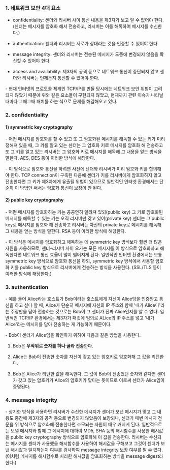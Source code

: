 ### 1. 네트워크 보안 4대 요소

- confidentiality: 센더와 리시버 사이 통신 내용을 제3자가 보고 알 수 없어야 한다. (센더는 메시지를 암호화 해서 전송하고, 리시버는 이를 해독하여 메시지를 수신한다.)

- authentication: 센더와 리시버는 서로가 상대라는 것을 인증할 수 있어야 한다.

- message integrity: 센더와 리시버는 전송된 메시지가 도중에 변경되지 않음을 확신할 수 있어야 한다.

- access and availability: 제3자의 공격 등으로 네트워크 통신이 중단되지 않고 센더와 리시버는 언제든지 통신할 수 있어야 한다.

\- 현재 인터넷의 프로토콜 체계인 TCP/IP를 만들 당시에는 네트워크 보안 위험이 고려되지 않았기 때문에 위와 같은 요소들이 구현되지 않았고, 현재까지 관련 이슈가 나타날 때마다 그때그때 패치를 하는 식으로 문제를 해결해오고 있다. 


### 2. confidentiality

#### 1) symmetric key cryptography

\- 어떤 메시지를 암호화를 할 수 있고 또 그 암호화된 메시지를 해독할 수 있는 키가 미리 정해져 있을 때, 그 키를 알고 있는 센더는 그 암호화 키로 메시지를 암호화 해 전송하고 또 그 키를 알고 있는 리시버는 그 암호화 키로 메시지를 해독해 그 내용을 얻는 방식을 말한다. AES, DES 등이 이러한 방식에 해당한다.

\- 이 방식으로 암호화 통신을 하려면 사전에 센더와 리시버가 미리 암호화 키를 합의해야 한다. TCP connection이 구축된 다음에 센더가 키를 리시버에게 암호화하지 않고 전송한다면 그 키가 제3자에게 유출될 위험이 있으므로 일반적인 인터넷 환경에서는 단순히 이 방법만 써서는 암호화 통신이 보장이 안 된다.


#### 2) public key cryptography

\- 어떤 메시지를 암호화하는 키는 공공연히 알려져 있되(public key) 그 키로 암호화된 메시지를 해독할 수 있는 키는 오직 리시버만 갖고 있어(private key) 센더는 그 public key로 메시지를 암호화 해 전송하고 리시버는 자신의 private key로 메시지를 해독해 그 내용을 얻는 방식을 말한다. RSA 등이 이러한 방식에 해당한다.

\- 이 방식은 메시지를 암호화하고 해독하는 데 symmetric key 방식보다 훨씬 더 많은 자원을 사용하므로, 센더-리시버 사이 오가는 모든 메시지를 이 방식으로 암호화하고 해독한다면 네트워크 통신 효율이 많이 떨어지게 된다. 일반적인 인터넷 환경에서는 보통 symmetric key 방식으로 암호화 통신을 하되, symmetric key 방식에서 사용할 암호화 키를 public key 방식으로 리시버에게 전송하는 방식을 사용한다. (SSL/TLS 등이 이러한 방식에 해당한다.)


### 3. authentication

\- 예를 들어 Alice라는 호스트가 Bob이라는 호스트에게 자신이 Alice임을 인증받고 통신을 하고 싶다 할 때, Alice가 단순히 메시지에 자신의 IP 주소와 함께 '내가 Alice다'라는 주장만을 담아 전송하는 것으로는 Bob이 그 센더가 진짜 Alice인지를 알 수 없다. 일반적인 TCP/IP 환경에서는 제3자가 패킷에 임의로 ALice의 IP 주소를 넣고 '내가 Alice'라는 메시지를 담아 전송하는 게 가능하기 때문이다. 

\- Bob이 센더가 Alice임을 확인하기 위하여 다음과 같은 방법을 사용한다.

1) Bob은 **무작위로 숫자를 하나 골라 전송**한다.

2) Alice는 Bob이 전송한 숫자를 자신이 갖고 있는 암호키로 암호화해 그 값을 리턴한다.

3) Bob은 Alice가 리턴한 값을 해독한다. 그 값이 Bob이 전송했던 숫자와 같다면 센더가 갖고 있는 암호키가 Alice의 암호키가 맞다는 뜻이므로 이로써 센더가 Alice임이 증명된다.


### 4. message integrity

\- 상기한 방식을 사용하면 리시버가 수신한 메시지가 센더가 보낸 메시지가 맞고 그 내용도 중간에 제3자의 공격 등으로 변경되지 않았음이 보장되나, 센더가 매번 메시지 전문을 위 방식으로 암호화해 전송한다면 소모되는 자원이 매우 커지게 된다. 일반적으로는 보낼 메시지와 함께 그 메시지에 대하여 MD5, SHA 등의 해시함수를 사용한 해시값을 public key cryptography 방식으로 암호화해 이 값을 전송한다. 리시버는 수신되는 메시지를 센더가 사용했을 해시함수를 사용하여 해시값을 구해보고 그것이 센더가 보낸 해시값과 일치하는지 여부를 검사하여 message integrity 보장 여부를 알 수 있다. (이처럼 메시지를 해시함수로 처리한 해시값을 암호화하는 방식을 message digest라 한다.) 